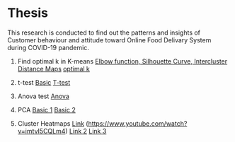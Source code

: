 # Thesis
This research is conducted to find out the patterns and insights of Customer behaviour and attitude toward Online Food Delivary System during COVID-19 pandemic. 

1. Find optimal k in K-means 
[Elbow function, Silhouette Curve, Intercluster Distance Maps](https://towardsdatascience.com/are-you-solving-ml-clustering-problems-using-k-means-68fb4efa5469)
[optimal k](https://towardsdatascience.com/are-you-solving-ml-clustering-problems-using-k-means-68fb4efa5469)

2.  t-test
[Basic](https://www.youtube.com/watch?v=pTmLQvMM-1M)
[T-test](https://towardsdatascience.com/inferential-statistics-series-t-test-using-numpy-2718f8f9bf2f)

3. Anova test 
[Anova](https://www.analyticsvidhya.com/blog/2018/01/anova-analysis-of-variance/)

4. PCA 
[Basic 1](https://www.youtube.com/watch?v=HMOI_lkzW08)
[Basic 2](https://www.youtube.com/watch?v=FgakZw6K1QQ&t=284s)

5. Cluster Heatmaps
 [Link](https://www.youtube.com/watch?v=edFCZkbEVoI)
 (https://www.youtube.com/watch?v=imtvI5CQLm4)
 [Link 2](https://towardsdatascience.com/heatmap-basics-with-pythons-seaborn-fb92ea280a6c)
 [Link 3](https://stats.stackexchange.com/questions/89679/what-do-you-do-when-theres-no-elbow-point-for-kmeans-clustering)
